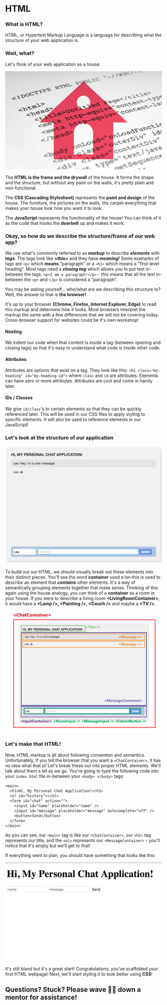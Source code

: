 # HTML

### What is HTML?

HTML, or Hypertext Markup Language is a language for describing what the structure of your web application is. 

### Wait, what?

Let's think of your web application as a house. 

![](../.gitbook/assets/blogpost-amy04.jpg)

The **HTML is the frame and the drywall** of the house. It forms the shape and the structure, but without any paint on the walls, it's pretty plain and non-functional.

The **CSS \(Cascading Stylesheet\)** represents the **paint and design** of the house. The furniture, the pictures on the walls, the carpet–everything that makes your house look how you want it to look. 

The **JavaScript** represents the functionality of the house! You can think of it as the code that hooks the **doorbell** up and makes it work.

### Okay, so how do we describe the structure/frame of our web app?

We use what's commonly referred to as _**markup**_ to describe _**elements**_ with _**tags**_. The tags look like **&lt;this&gt;** and they have _**meaning!**_  Some examples of tags are `<p>` which **means** "paragraph" or a `<h1>` which means a "first-level heading". Most tags need a _**closing tag**_ which allows you to put text in-between the tags. `<p>I am a paragraph!</p>` - this means that all the text in-between the `<p>` and `</p>` is considered a "paragraph".

You may be asking yourself... who/what are we describing this structure to? Well, the answer to that is **the browser!**

It's up to your browser **\(Chrome, Firefox, Internet Explorer, Edge\)** to read this markup and determine how it looks. Most browsers interpret the markup the same with a few differences that we will not be covering today. Cross-browser support for websites could be it's own workshop!

#### Nesting

We indent our code when that content is _inside_ a tag \(between opening and closing tags\) so that it's easy to understand what code is inside other code.

#### Attributes

Attributes are options that exist on a tag. They look like this: `<h1 class="my-heading" id="my-heading-id">` where `class` and `id` are attributes. Elements can have zero or more attributes. Attributes are cool and come in handy later.

#### IDs / Classes

We give `id/class`'s to certain elements so that they can be quickly referenced later. This will be used in our CSS files to apply styling to specific elements. It will also be used to reference elements in our JavaScript!

### Let's look at the structure of our application

![](../.gitbook/assets/screen-shot-2019-07-04-at-10.57.12-am.png)

To build out our HTML, we should visually break out these elements into their distinct pieces. You'll see the word **container** used a lot–this is used to describe an element that _**contains**_ other elements. It's a way of semantically grouping elements together that make sense. Thinking of this again using the house analogy, you can think of a **container** as a room in your house. If you were to describe a living room **&lt;LivingRoomContainer&gt;**, it would have a **&lt;Lamp /&gt;, &lt;Painting /&gt;, &lt;Couch /&gt;** and maybe a **&lt;TV /&gt;**.

![](../.gitbook/assets/structure-highlighted.png)

### Let's make that HTML!

Now,  HTML markup is all about following convention and semantics. Unfortunately, if you tell the browser that you want a `<ChatContainer>`, it has no idea what that is! Let's break these out into proper HTML elements. We'll talk about them a bit as we go. You're going to type the following code into your `index.html` file in-between your `<body> </body>` tags:

```markup
<main>
  <h1>Hi, My Personal Chat Application!</h1>
  <ol id="history"></ol>
  <form id="chat" action="">
    <input id="name" placeholder="name" />
    <input id="message" placeholder="message" autocomplete="off" />
    <button>Send</button>
  </form>
</main>
```

As you can see, our `<main>` tag is like our `<ChatContainer>`, our `<h1>` tag represents our title, and the `<ol>` represents our `<MessageContainer>` - you'll notice that it's empty but we'll get to that!

If everything went to plan, you should have something that looks like this:

![](../.gitbook/assets/screen-shot-2019-07-04-at-11.34.30-am.png)

It's still bland but it's a great start! Congratulations, you've scaffolded your first HTML webpage! Next, we'll start styling it to look better using **CSS**!

## Questions? Stuck? Please wave 👋🏻 down a mentor for assistance!



